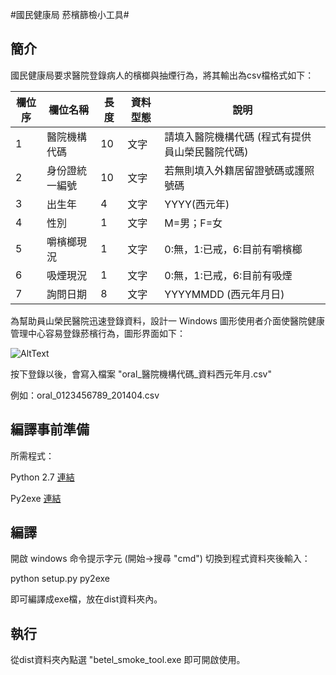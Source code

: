 #國民健康局 菸檳篩檢小工具#

## 簡介 ##
國民健康局要求醫院登錄病人的檳榔與抽煙行為，將其輸出為csv檔格式如下：

| 欄位序 | 欄位名稱 | 長度 | 資料型態 | 說明 |
|--------|----------|------|----------|------|
| 1      |醫院機構代碼| 10 |  文字    | 請填入醫院機構代碼 (程式有提供員山榮民醫院代碼)|
| 2      |身份證統一編號|10|  文字    |若無則填入外籍居留證號碼或護照號碼|
| 3      |出生年 | 4       |  文字    |YYYY(西元年)|
| 4      |性別   | 1       |  文字    |M=男；F=女|
| 5      |嚼檳榔現況 | 1   |  文字    |0:無，1:已戒，6:目前有嚼檳榔|
| 6      |吸煙現況 | 1     |  文字    |0:無，1:已戒，6:目前有吸煙|
| 7      |詢問日期 | 8     |  文字    |YYYYMMDD (西元年月日)|

為幫助員山榮民醫院迅速登錄資料，設計一 Windows 圖形使用者介面使醫院健康管理中心容易登錄菸檳行為，圖形界面如下：

![AltText](http://i.imgur.com/Wf0ICqM.png)

按下登錄以後，會寫入檔案 "oral_醫院機構代碼_資料西元年月.csv"

例如：oral_0123456789_201404.csv

## 編譯事前準備 ##

所需程式： 

Python 2.7 [連結](https://www.python.org/downloads/)

Py2exe [連結](http://www.py2exe.org/)

## 編譯 ##

開啟 windows 命令提示字元 (開始->搜尋 "cmd") 切換到程式資料夾後輸入：

python setup.py py2exe

即可編譯成exe檔，放在dist資料夾內。

## 執行 ##

從dist資料夾內點選 "betel_smoke_tool.exe 即可開啟使用。